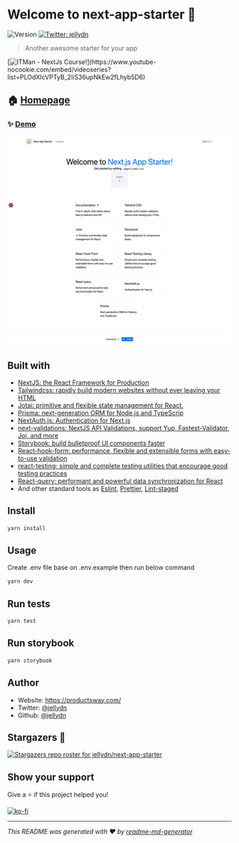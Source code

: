 # Welcome to next-app-starter 👋

![Version](https://img.shields.io/badge/version-0.1.0-blue.svg?cacheSeconds=2592000)
[![Twitter: jellydn](https://img.shields.io/twitter/follow/jellydn.svg?style=social)](https://twitter.com/jellydn)

> Another awesome starter for your app

[![ITMan - NextJs Course!](https://i.ytimg.com/vi/CwjySicuyGQ/hqdefault.jpg?sqp=-oaymwEXCNACELwBSFryq4qpAwkIARUAAIhCGAE=&rs=AOn4CLB1EtLZ4uPu5V_IEKBZ4jQQsDlIzg")](https://www.youtube-nocookie.com/embed/videoseries?list=PLOdXIcVPTyB_2IiS36upNkEw2fLhyb5D6)

## 🏠 [Homepage](https://github.com/jellydn/next-app-starter)

### ✨ [Demo](https://next-app-starter.vercel.app)

![screenshot](./screenshot.png)

## Built with

-   [NextJS: the React Framework for Production](https://nextjs.org/docs)
-   [Tailwindcss: rapidly build modern websites without ever leaving your HTML](https://tailwindcss.com/)
-   [Jotai: primitive and flexible state management for React.](https://docs.pmnd.rs/jotai/introduction)
-   [Prisma: next-generation ORM for Node.js and TypeScrip](https://www.prisma.io/)
-   [NextAuth.js: Authentication for Next.js](https://next-auth.js.org/v3/getting-started/introduction)
-   [next-validations: NextJS API Validations, support Yup, Fastest-Validator, Joi, and more](https://next-validations.productsway.com/)
-   [Storybook: build bulletproof UI components faster](https://storybook.js.org)
-   [React-hook-form: performance, flexible and extensible forms with easy-to-use validation](https://www.react-hook-form.com/)
-   [react-testing: simple and complete testing utilities that encourage good testing practices](https://testing-library.com/)
-   [React-query: performant and powerful data synchronization for React](https://react-query.tanstack.com/)
-   And other standard tools as [Eslint](https://eslint.org/), [Prettier](https://prettier.io/), [Lint-staged](https://github.com/okonet/lint-staged)

## Install

```sh
yarn install
```

## Usage

Create .env file base on .env.example then run below command

```sh
yarn dev
```

## Run tests

```sh
yarn test
```

## Run storybook

```sh
yarn storybook
```

## Author

-   Website: https://productsway.com/
-   Twitter: [@jellydn](https://twitter.com/jellydn)
-   Github: [@jellydn](https://github.com/jellydn)

## Stargazers 🌟

[![Stargazers repo roster for jellydn/next-app-starter](https://reporoster.com/stars/jellydn/next-app-starter)](https://github.com/jellydn/next-app-starter/stargazers)

## Show your support

Give a ⭐️ if this project helped you!

[![ko-fi](https://ko-fi.com/img/githubbutton_sm.svg)](https://ko-fi.com/Q5Q61Q7YM)

---

_This README was generated with ❤️ by [readme-md-generator](https://github.com/kefranabg/readme-md-generator)_
